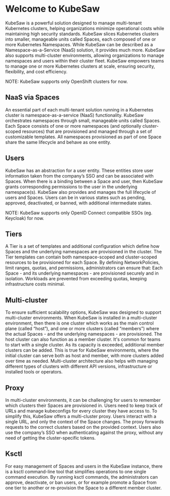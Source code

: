 # Welcome to KubeSaw
KubeSaw is a powerful solution designed to manage multi-tenant Kubernetes clusters, helping organizations minimize operational costs while maintaining high security standards. KubeSaw slices Kubernetes clusters into smaller, manageable units called Spaces, each composed of one or more Kubernetes Namespaces.
While KubeSaw can be described as a Namespace-as-a-Service (NaaS) solution, it provides much more. KubeSaw also supports multi-cluster environments, allowing organizations to manage namespaces and users within their cluster fleet. KubeSaw empowers teams to manage one or more Kubernetes clusters at scale, ensuring security, flexibility, and cost efficiency.

NOTE: KubeSaw supports only OpenShift clusters for now.

## NaaS via Spaces
An essential part of each multi-tenant solution running in a Kubernetes cluster is namespace-as-a-service (NaaS) functionality. KubeSaw orchestrates namespaces through small, manageable units called Spaces. Each Space consists of one or more namespaces (and optionally cluster-scoped resources) that are provisioned and managed through a set of customizable templates. All namespaces provisioned as part of one Space share the same lifecycle and behave as one entity.

## Users
KubeSaw has an abstraction for a user entity. These entities store user information taken from the company’s SSO and can be associated with Spaces. When there is a binding between a Space and user, then KubeSaw grants corresponding permissions to the user in the underlying namespace(s).
KubeSaw also provides and manages the full lifecycle of users and Spaces. Users can be in various states such as pending, approved, deactivated, or banned, with additional intermediate states.

NOTE: KubeSaw supports only OpenID Connect compatible SSOs (eg. Keycloak) for now.

## Tiers
A Tier is a set of templates and additional configuration which define how Spaces and the underlying namespaces are provisioned in the cluster.
The Tier templates can contain both namespace-scoped and cluster-scoped resources to be provisioned for each Space. By defining NetworkPolicies, limit ranges, quotas, and permissions, administrators can ensure that:
Each Space - and its underlying namespaces - are provisioned securely and in isolation.
Workloads are prevented from exceeding quotas, keeping infrastructure costs minimal.

## Multi-cluster
To ensure sufficient scalability options, KubeSaw was designed to support multi-cluster environments. When KubeSaw is installed in a multi-cluster environment, then there is one cluster which works as the main control plane (called “host”), and one or more clusters (called “members”) where the actual Spaces - and the underlying namespaces - are provisioned. The host cluster can also function as a member cluster.
It's common for teams to start with a single cluster. As its capacity is exceeded, additional member clusters can be added. This is true for KubeSaw environments, where the initial cluster can serve both as host and member, with more clusters added over time as needed.
Multi-cluster architecture also helps with managing different types of clusters with different API versions, infrastructure or installed tools or operators.

## Proxy
In multi-cluster environments, it can be challenging for users to remember which clusters their Spaces are provisioned in. Users need to keep track of URLs and manage kubeconfigs for every cluster they have access to. To simplify this, KubeSaw offers a multi-cluster proxy. Users interact with a single URL, and only the context of the Space changes. The proxy forwards requests to the correct clusters based on the provided context. Users also use the company’s SSO when authenticating against the proxy, without any need of getting the cluster-specific tokens.

## Ksctl
For easy management of Spaces and users in the KubeSaw instance, there is a ksctl command-line tool that simplifies operations to one single command execution. By running ksctl commands, the administrators can approve, deactivate, or ban users, or for example promote a Space from one tier to another or re-provision the Space to a different member cluster.
